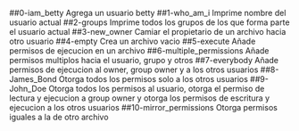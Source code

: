 ##0-iam_betty
Agrega un usuario betty
##1-who_am_i
Imprime nombre del usuario actual
##2-groups
Imprime todos los grupos de los que forma parte el usuario actual
##3-new_owner
Camiar el propietario de un archivo hacia otro usuario
##4-empty
Crea un archivo vacio
##5-execute
Añade permisos de ejecucion en un archivo
##6-multiple_permissions
Añade permisos multiplos hacia el usuario, grupo y otros
##7-everybody
Añade permisos de ejecucion al owner, group owner y a los otros usuarios
##8-James_Bond
Otorga todos los permisos solo a los otros usuarios
##9-John_Doe
Otorga todos los permisos al usuario, otorga el permiso de lectura y ejecucion a group owner y otorga los permisos de escritura y ejecucion a los otros usuarios
##10-mirror_permissions
Otorga permisos iguales a la de otro archivo


